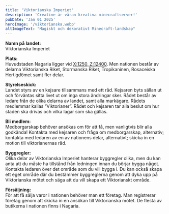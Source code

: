 ```yaml
---
title: 'Viktorianska Imperiet'
description: 'Creative är våran kreativa minecraftserver!'
pubDate: 'Jan 01 2025'
heroImage: '/viktorianska.webp'
altImageText: "Magiskt och dekorativt Minecraft-landskap"
---
```


**Namn på landet:**<br>
Viktorianska Imperiet

**Plats:**<br>
Huvudstaden Nagaria ligger vid <a href="https://map.sgc.se/#trusted_overworld:1250:0:12400:300:0:0:0:1:flat">X:1250, Z:12400</a>. Men nationen består av delarna Viktorianska Riket, Stormanska Riket, Tropikaninen, Rosaceiska Hertigdömet samt fler delar.

**Styrelseskick:**<br>
Landet styrs av en kejsare tillsammans med ett råd. Kejsaren byts sällan ut och förväntas sitta livet ut om inga stora ändringar sker. Rådet består av ledare från de olika delarna av landet, samt alla markägare. Rådets medlemmar kallas “Viktorianer”. Rådet och kejsaren tar alla beslut om hur staden ska drivas och vilka lagar som ska gällas.

**Bli medlem:**<br>
Medborgarskap behöver ansökas om för att få, men vanligtvis blir alla godkända! 
Kontakta med kejsaren och fråga om medborgarskap, alternativ; kontakta med ledaren av en av nationens delar, alternativt; skicka in en motion till viktorianernas råd.


**Byggregler:**<br>
Olika delar av Viktorianska Imperiet hanterar byggregler olika, men du kan anta att du måste ha tillstånd från ledningen innan du börjar bygga något. Kontakta ledaren över det område som du vill bygga i. Du kan också skapa ett eget område där du bestämmer byggreglerna genom att dyka upp på Viktorianska mötet och säga att du vill skapa ett Viktorianskt område.

**Försäljning:**<br>
För att få sälja varor i nationen behöver man ett företag. Man registrerar företag genom att skicka in en ansökan till Viktorianska mötet. De flesta av butikerna i nationen finns i Nagaria.

